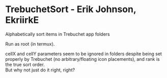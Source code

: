 # TrebuchetSort - Erik Johnson, EkriirkE
 Alphabetically sort items in Trebuchet app folders

Run as root (in termux).

cellX and cellY parameters seem to be ignored in folders despite being set properly 
by Trebuchet (no arbitrary/floating icon placements), and rank is the true sort order.  
But why not just do it right, right?
